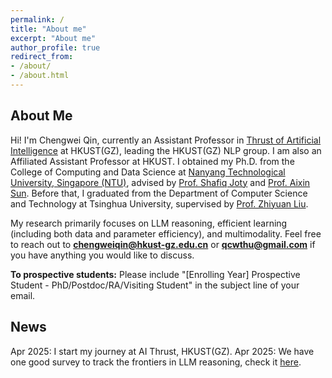 ```yaml
---
permalink: /
title: "About me"
excerpt: "About me"
author_profile: true
redirect_from:
- /about/
- /about.html
---
```


## About Me

Hi! I'm Chengwei Qin, currently an Assistant Professor in <a href="https://www.hkust-gz.edu.cn/academics/hubs-and-thrust-areas/information-hub/artificial-intelligence" target="_blank">Thrust of Artificial Intelligence</a> at HKUST(GZ), leading the HKUST(GZ) NLP group. I am also an Affiliated Assistant Professor at HKUST. I obtained my Ph.D. from the College of Computing and Data Science at <a href="https://www.ntu.edu.sg" target="_blank">Nanyang Technological University, Singapore (NTU)</a>, advised by <a href="https://raihanjoty.github.io" target="_blank">Prof. Shafiq Joty</a> and <a href="https://personal.ntu.edu.sg/axsun/" target="_blank">Prof. Aixin Sun</a>. Before that, I graduated from the Department of Computer Science and Technology at Tsinghua University, supervised by <a href="https://nlp.csai.tsinghua.edu.cn/~lzy/" target="_blank">Prof. Zhiyuan Liu</a>.

My research primarily focuses on LLM reasoning, efficient learning (including both data and parameter efficiency), and multimodality. Feel free to reach out to **chengweiqin@hkust-gz.edu.cn** or **qcwthu@gmail.com** if you have anything you would like to discuss.

**To prospective students:** Please include "[Enrolling Year] Prospective Student - PhD/Postdoc/RA/Visiting Student" in the subject line of your email.

## News

Apr 2025: I start my journey at AI Thrust, HKUST(GZ).
Apr 2025: We have one good survey to track the frontiers in LLM reasoning, check it [here](https://llm-reasoning-ai.github.io/).
